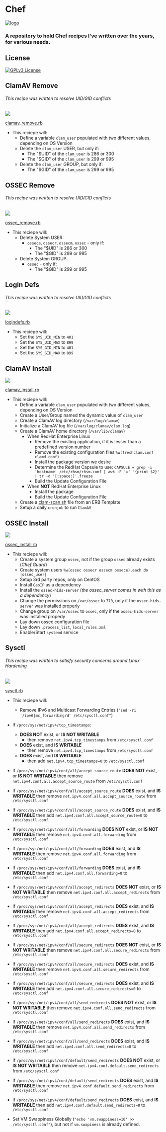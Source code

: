 # Chef

[![logo](https://github.com/chef/chef/blob/main/omnibus/resources/chef/pkg/background.png)](https://chef.io/)  

### A repository to hold Chef recipes I've written over the years, for various needs.

## License

[![GPLv3 License](https://img.shields.io/badge/License-GPL%20v3-yellow.svg)](https://opensource.org/licenses/)

## ClamAV Remove
###### This recipe was written to resolve UID/GID conflicts

[![ ](https://img.shields.io/badge/Minimally%20Compatible-Chef%20v12-blue)](https://chef.io)

[clamav_remove.rb](clamav_remove.rb)

- This reciepe will:
  - Define a variable `clam_user` populated with two different values, depending on OS Version
  - Delete the `clam_user` USER, but only if:
    - The "$UID" of the `clam_user` is 286 or 300
    - The "$GID" of the `clam_user` is 299 or 995
  - Delete the `clam_user` GROUP, but only if:
    - The "$GID" of the `clam_user` is 299 or 995


## OSSEC Remove
###### This recipe was written to resolve UID/GID conflicts

[![ ](https://img.shields.io/badge/Minimally%20Compatible-Chef%20v12-blue)](https://chef.io)

[ossec_remove.rb](ossec_remove.rb)

- This reciepe will:
  - Delete System USER:
    - `ossece`, `ossecr`, `ossecm`, `ossec` - only if:
      - The "$UID" is 286 or 300
      - The "$GID" is 299 or 995
  - Delete System GROUP:
    - `ossec` - only if:
      - The "$GID" is 299 or 995


## Login Defs
###### This recipe was written to resolve UID/GID conflicts

[![ ](https://img.shields.io/badge/Minimally%20Compatible-Chef%20v12-blue)](https://chef.io)

[logindefs.rb](logindefs.rb)

- This reciepe will:
  - Set the `SYS_UID_MIN` to `401`
  - Set the `SYS_UID_MAX` to `899`
  - Set the `SYS_GID_MIN` to `401`
  - Set the `SYS_GID_MAX` to `899`


## ClamAV Install

[![ ](https://img.shields.io/badge/Minimally%20Compatible-Chef%20v12-blue)](https://chef.io)

[clamav_install.rb](clamav_install.rb)

- This reciepe will:
  - Define a variable `clam_user` populated with two different values, depending on OS Version
  - Create a User/Group named the dynamic value of `clam_user`
  - Create a ClamAV log directory (`/var/log/clamav`)
  - Initialize a ClamAV log file (`/var/log/clamav/clam.log`)
  - Create a ClamAV home directory (`/var/lib/clamav`)
    - When RedHat Enterprise Linux
      - Remove the existing application, if it is lesser than a predefined version number
      - Remove the existing configuration files `%w(freshclam.conf clamd.conf)`
      - Install the package version we desire
      - Determine the RedHat Capsule to use: `CAPSULE = grep -i 'hostname' /etc/rhsm/rhsm.conf | awk -F '=' '{print $2}' | tr -d '[:space:]'.freeze`
      - Build the Update Configuration File
    - When **NOT** RedHat Enterprise Linux
      - Install the package
      - Build the Update Configuration File
  - Create a [clam-scan.sh](https://github.com/thisguyshouldworkforus/bash/blob/master/clamav_scan.bash) file from an ERB Template
  - Setup a daily `cronjob` to run `ClamAV`


## OSSEC Install

[![ ](https://img.shields.io/badge/Minimally%20Compatible-Chef%20v12-blue)](https://chef.io)

[ossec_install.rb](ossec_install.rb)

- This reciepe will:
  - Create a system group `ossec`, not if the group `ossec` already exists (_Chef Guard_)
  - Create system users `%w(ossec ossecr ossecm ossece).each do |ossec_user|`
  - Setup 3rd party repos, only on CentOS
  - Install `GeoIP` as a dependency
  - Install the `ossec-hids-server` (_the ossec_server comes in with this as a dependency_)
  - Change the permissions on `/var/ossec` to `770`, only if the `ossec-hids-server` was installed properly
  - Change group on `/var/ossec` to `ossec`, only if the `ossec-hids-server` was installed properly
  - Lay down ossec configuration file
  - Lay down `.process_list`, `local_rules.xml`
  - Enable/Start `systemd` service


## Sysctl
###### This recipe was written to satisfy security concerns around Linux Hardening

[![ ](https://img.shields.io/badge/Minimally%20Compatible-Chef%20v12-blue)](https://chef.io)

[sysctl.rb](sysctl.rb)

- This reciepe will:
  - Remove IPv6 and Multicast Forwarding Entries (`"sed -ri '/ipv6|mc_forwarding/d' /etc/sysctl.conf"`)
  
- If `/proc/sys/net/ipv4/tcp_timestamps`:
  - **DOES NOT** exist, or **IS NOT WRITABLE**
    - then remove `net.ipv4.tcp_timestamps` from `/etc/sysctl.conf`
  - **DOES** exist, and **IS WRITABLE**
    - then remove `net.ipv4.tcp_timestamps` from `/etc/sysctl.conf`
  - **DOES** exist, and **IS WRITABLE**
    - then add `net.ipv4.tcp_timestamps=0` to `/etc/sysctl.conf`
  

- If `/proc/sys/net/ipv4/conf/all/accept_source_route` **DOES NOT** exist, or **IS NOT WRITABLE** then remove `net.ipv4.conf.all.accept_source_route` from `/etc/sysctl.conf`
- If `/proc/sys/net/ipv4/conf/all/accept_source_route` **DOES** exist, and **IS WRITABLE** then remove `net.ipv4.conf.all.accept_source_route` from `/etc/sysctl.conf`
- If `/proc/sys/net/ipv4/conf/all/accept_source_route` **DOES** exist, and **IS WRITABLE** then add `net.ipv4.conf.all.accept_source_route=0` to `/etc/sysctl.conf`

- If `/proc/sys/net/ipv4/conf/all/forwarding` **DOES NOT** exist, or **IS NOT WRITABLE** then remove `net.ipv4.conf.all.forwarding` from `/etc/sysctl.conf`
- If `/proc/sys/net/ipv4/conf/all/forwarding` **DOES** exist, and **IS WRITABLE** then remove `net.ipv4.conf.all.forwarding` from `/etc/sysctl.conf`
- If `/proc/sys/net/ipv4/conf/all/forwarding` **DOES** exist, and **IS WRITABLE** then add `net.ipv4.conf.all.forwarding=0` to `/etc/sysctl.conf`

- If `/proc/sys/net/ipv4/conf/all/accept_redirects` **DOES NOT** exist, or **IS NOT WRITABLE** then remove `net.ipv4.conf.all.accept_redirects` from `/etc/sysctl.conf`
- If `/proc/sys/net/ipv4/conf/all/accept_redirects` **DOES** exist, and **IS WRITABLE** then remove `net.ipv4.conf.all.accept_redirects` from `/etc/sysctl.conf`
- If `/proc/sys/net/ipv4/conf/all/accept_redirects` **DOES** exist, and **IS WRITABLE** then add `net.ipv4.conf.all.accept_redirects=0` to `/etc/sysctl.conf`

- If `/proc/sys/net/ipv4/conf/all/secure_redirects` **DOES NOT** exist, or **IS NOT WRITABLE** then remove `net.ipv4.conf.all.secure_redirects` from `/etc/sysctl.conf`
- If `/proc/sys/net/ipv4/conf/all/secure_redirects` **DOES** exist, and **IS WRITABLE** then remove `net.ipv4.conf.all.secure_redirects` from `/etc/sysctl.conf`
- If `/proc/sys/net/ipv4/conf/all/secure_redirects` **DOES** exist, and **IS WRITABLE** then add `net.ipv4.conf.all.secure_redirects=0` to `/etc/sysctl.conf`

- If `/proc/sys/net/ipv4/conf/all/send_redirects` **DOES NOT** exist, or **IS NOT WRITABLE** then remove `net.ipv4.conf.all.send_redirects` from `/etc/sysctl.conf`
- If `/proc/sys/net/ipv4/conf/all/send_redirects` **DOES** exist, and **IS WRITABLE** then remove `net.ipv4.conf.all.send_redirects` from `/etc/sysctl.conf`
- If `/proc/sys/net/ipv4/conf/all/send_redirects` **DOES** exist, and **IS WRITABLE** then add `net.ipv4.conf.all.send_redirects=0` to `/etc/sysctl.conf`

- If `/proc/sys/net/ipv4/conf/default/send_redirects` **DOES NOT** exist, or **IS NOT WRITABLE** then remove `net.ipv4.conf.default.send_redirects` from `/etc/sysctl.conf`
- If `/proc/sys/net/ipv4/conf/default/send_redirects` **DOES** exist, and **IS WRITABLE** then remove `net.ipv4.conf.default.send_redirects` from `/etc/sysctl.conf`
- If `/proc/sys/net/ipv4/conf/default/send_redirects` **DOES** exist, and **IS WRITABLE** then add `net.ipv4.conf.default.send_redirects=0` to `/etc/sysctl.conf`

- Set VM Swappiness Globally (`"echo 'vm.swappiness=10' >> /etc/sysctl.conf"`), but not if `vm.swapiness` is already defined.

